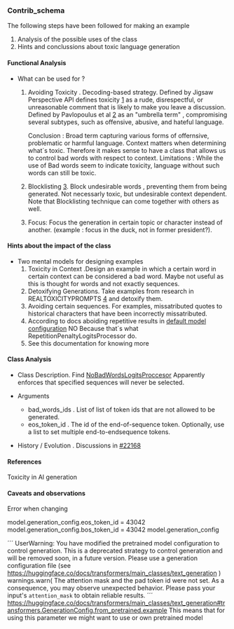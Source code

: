 ### Contrib_schema
The following steps have been followed for making an example
 1. Analysis of the possible uses of the class
 2. Hints and conclussions about toxic language generation 


####  Functional Analysis
  * What can be used for ?
    1. Avoiding Toxicity . Decoding-based strategy. Defined by Jigsaw Perspective API defines toxicity [1](https://support.perspectiveapi.com/s/about-the-api-faqs?language=en_US) as a rude, disrespectful, or unreasonable comment that is likely to make you leave a discussion.
    Defined by Pavlopoulus et al [2](https://arxiv.org/pdf/2006.00998.pdf) as an "umbrella term" , compromising several subtypes, such as offensive, abusive, and hateful language.

        Conclusion : Broad term capturing various forms of offernsive, problematic or harmful language.
        Context matters when determining what´s toxic. Therefore it makes sense to have a class that allows us to control bad words with respect to context.
        Limitations : While the use of Bad words seem to indicate toxicity, language without such words can still be toxic.

    2. Blocklisting [3](). Block undesirable words , preventing them from being generated. Not necessarly toxic, but undesirable context dependent.
       Note that Blocklisting technique can come together with others as well.

    3. Focus: Focus the generation in certain topic or character instead of another. (example : focus in the duck, not in former president?). 

#### Hints about the impact of the class
    

  * Two mental models for designing examples
      1. Toxicity in Context .Design an example in which a certain word in certain context can be considered a bad word. Maybe not useful as this is thought for words and not exactly sequences.
      2. Detoxifying Generations. Take examples from research in REALTOXICITYPROMPTS [4](https://aclanthology.org/2020.findings-emnlp.301.pdf) and detoxify them.
      3. Avoiding certain sequences. For examples, missatributed quotes to historical characters that have been incorrectly missatributed.
      4. According to docs aboiding repetitive results in [default model configuration](https://huggingface.co/docs/transformers/v4.30.0/generation_strategies#default-text-generation-configuration) NO Because that´s what RepetitionPenaltyLogitsProcessor do.
      5. See this documentation for knowing more


#### Class Analysis
  * Class Description. Find [NoBadWordsLogitsProccesor](https://github.com/huggingface/transformers/blob/f1732e1374a082bf8e43bd0e4aa8a2da21a32a21/src/transformers/generation/logits_process.py#L725)
    Apparently enforces that specified sequences will never be selected. 
    
  * Arguments
    * bad_words_ids . List of list of token ids that are not allowed to be generated.
    * eos_token_id . The id of the end-of-sequence token. Optionally, use a list to set multiple end-to-endsequence tokens.
  * History / Evolution . Discussions in [#22168](https://github.com/huggingface/transformers/issues/22168)


#### References 
 Toxicity in AI generation [](https://towardsdatascience.com/toxicity-in-ai-text-generation-9e9d9646e68f)



#### Caveats and observations

Error when changing 

model.generation_config.eos_token_id = 43042
model.generation_config.bos_token_id = 43042
model.generation_config


´´´
UserWarning: You have modified the pretrained model configuration to control generation. This is a deprecated strategy to control generation and will be removed soon, in a future version. Please use a generation configuration file (see https://huggingface.co/docs/transformers/main_classes/text_generation )
  warnings.warn(
The attention mask and the pad token id were not set. As a consequence, you may observe unexpected behavior. Please pass your input's `attention_mask` to obtain reliable results.
´´´
https://huggingface.co/docs/transformers/main_classes/text_generation#transformers.GenerationConfig.from_pretrained.example
This means that for using this parameter we might want to use or own pretrained model
 
